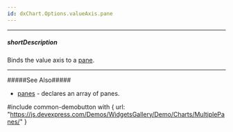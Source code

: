```yaml
---
id: dxChart.Options.valueAxis.pane
---
```

---
##### shortDescription
Binds the value axis to a [pane](/concepts/05%20UI%20Components/Chart/40%20Panes/00%20Overview.md '/Documentation/Guide/UI_Components/Chart/Panes/Overview/').

---
#####See Also#####
- [panes](/api-reference/10%20UI%20Components/dxChart/1%20Configuration/panes '/Documentation/ApiReference/UI_Components/dxChart/Configuration/panes/') - declares an array of panes.

#include common-demobutton with {
    url: "https://js.devexpress.com/Demos/WidgetsGallery/Demo/Charts/MultiplePanes/"
}